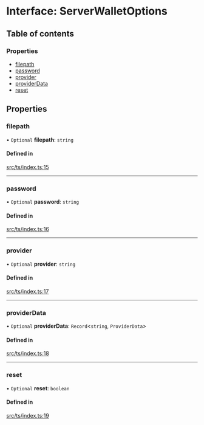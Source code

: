 # Interface: ServerWalletOptions

## Table of contents

### Properties

- [filepath](ServerWalletOptions.md#filepath)
- [password](ServerWalletOptions.md#password)
- [provider](ServerWalletOptions.md#provider)
- [providerData](ServerWalletOptions.md#providerdata)
- [reset](ServerWalletOptions.md#reset)

## Properties

### filepath

• `Optional` **filepath**: `string`

#### Defined in

[src/ts/index.ts:15](https://gitlab.com/i3-market/code/wp3/t3.2/i3m-wallet-monorepo/-/blob/ef8e1d2/packages/server-wallet/src/ts/index.ts#L15)

___

### password

• `Optional` **password**: `string`

#### Defined in

[src/ts/index.ts:16](https://gitlab.com/i3-market/code/wp3/t3.2/i3m-wallet-monorepo/-/blob/ef8e1d2/packages/server-wallet/src/ts/index.ts#L16)

___

### provider

• `Optional` **provider**: `string`

#### Defined in

[src/ts/index.ts:17](https://gitlab.com/i3-market/code/wp3/t3.2/i3m-wallet-monorepo/-/blob/ef8e1d2/packages/server-wallet/src/ts/index.ts#L17)

___

### providerData

• `Optional` **providerData**: `Record`<`string`, `ProviderData`\>

#### Defined in

[src/ts/index.ts:18](https://gitlab.com/i3-market/code/wp3/t3.2/i3m-wallet-monorepo/-/blob/ef8e1d2/packages/server-wallet/src/ts/index.ts#L18)

___

### reset

• `Optional` **reset**: `boolean`

#### Defined in

[src/ts/index.ts:19](https://gitlab.com/i3-market/code/wp3/t3.2/i3m-wallet-monorepo/-/blob/ef8e1d2/packages/server-wallet/src/ts/index.ts#L19)
